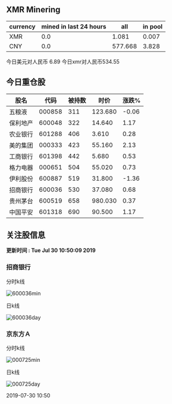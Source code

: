 ## XMR Minering

|currency|mined in last 24 hours|all|in pool|
|---|---|---|---|
|XMR|0.0|1.081|0.007|
|CNY|0.0|577.668|3.828|

今日美元对人民币 6.89	今日xmr对人民币534.55


## 今日重仓股 

|股名|代码|被持数|时价|涨跌%|
|---|---|---|---|---|
|五粮液|000858|311|123.680|-0.06|
|保利地产|600048|322|14.640|1.17|
|农业银行|601288|406|3.610|0.28|
|美的集团|000333|423|55.160|2.13|
|工商银行|601398|442|5.680|0.53|
|格力电器|000651|504|55.020|0.73|
|伊利股份|600887|519|31.800|-1.36|
|招商银行|600036|530|37.080|0.68|
|贵州茅台|600519|658|980.030|0.37|
|中国平安|601318|690|90.500|1.17|

## 关注股信息
**更新时间 : Tue Jul 30 10:50:09 2019**
### 招商银行 
分时k线

![600036min](http://image.sinajs.cn/newchart/min/n/sh600036.gif)

日k线

![600036day](http://image.sinajs.cn/newchart/daily/n/sh600036.gif)

### 京东方Ａ 
分时k线

![000725min](http://image.sinajs.cn/newchart/min/n/sz000725.gif)

日k线

![000725day](http://image.sinajs.cn/newchart/daily/n/sz000725.gif)

2019-07-30 10:50